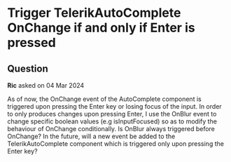 # Trigger TelerikAutoComplete OnChange if and only if Enter is pressed

## Question

**Ric** asked on 04 Mar 2024

As of now, the OnChange event of the AutoComplete component is triggered upon pressing the Enter key or losing focus of the input. In order to only produces changes upon pressing Enter, I use the OnBlur event to change specific boolean values (e.g isInputFocused) so as to modify the behaviour of OnChange conditionally. Is OnBlur always triggered before OnChange? In the future, will a new event be added to the TelerikAutoComplete component which is triggered only upon pressing the Enter key?
